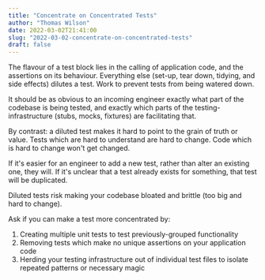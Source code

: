 ```yaml
---
title: "Concentrate on Concentrated Tests"
author: "Thomas Wilson"
date: 2022-03-02T21:41:00
slug: "2022-03-02-concentrate-on-concentrated-tests"
draft: false
---
```


The flavour of a test block lies in the calling of application code, and the assertions on its behaviour.  Everything else (set-up, tear down, tidying, and side effects) dilutes a test.  Work to prevent tests from being watered down.

It should be as obvious to an incoming engineer exactly what part of the codebase is being tested, and exactly which parts of the testing-infrastructure (stubs, mocks, fixtures) are facilitating that.

By contrast: a diluted test makes it hard to point to the grain of truth or value.  Tests which are hard to understand are hard to change.  Code which is hard to change won't get changed.  

If it's easier for an engineer to add a new test, rather than alter an existing one, they will.  If it's unclear that a test already exists for something, that test will be duplicated.  

Diluted tests risk making your codebase bloated and brittle (too big and hard to change). 

Ask if you can make a test more concentrated by:

1. Creating multiple unit tests to test previously-grouped functionality
2. Removing tests which make no unique assertions on your application code
3. Herding your testing infrastructure out of individual test files to isolate repeated patterns or necessary magic